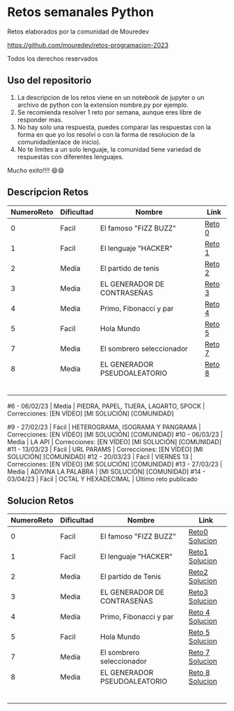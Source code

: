 # Retos semanales Python

Retos elaborados por la comunidad de Mouredev

https://github.com/mouredev/retos-programacion-2023

Todos los derechos reservados

## Uso del repositorio

1. La descripcion de los retos viene en un notebook de jupyter o un archivo de python con la extension nombre.py por ejemplo.
2. Se recomienda resolver 1 reto por semana, aunque eres libre de responder mas.
3. No hay solo una respuesta, puedes comparar las respuestas con la forma en que yo los resolvi o con la forma de resolucion de la comunidad(enlace de inicio).
4. No te limites a un solo lenguaje, la comunidad tiene variedad de respuestas con diferentes lenguajes.

Mucho exito!!!! 😄😄


## Descripcion Retos

|NumeroReto|Dificultad|Nombre|Link|
|----------|----------|------|------|
|0|Facil|El famoso "FIZZ BUZZ"|[Reto 0](./retos/0_10.ipynb)|
|1|Facil|El lenguaje "HACKER"|[Reto 1](./retos/0_10.ipynb)|
|2|Media|El partido de tenis|[Reto 2](./retos/0_10.ipynb)|
|3|Media|EL GENERADOR DE CONTRASEÑAS|[Reto 3](./retos/0_10.ipynb)|
|4|Media|Primo, Fibonacci y par|[Reto 4](./retos/0_10.ipynb)|
|5|Facil|Hola Mundo|[Reto 5](./retos/0_10.ipynb)|
|7|Media|El sombrero seleccionador|[Reto 7](./retos/0_10.ipynb)|
|8|Media|EL GENERADOR PSEUDOALEATORIO|[Reto 8](./retos/0_10.ipynb)|
|||||
|||||
|||||
|||||
|||||
|||||

#6 - 06/02/23 | Media | PIEDRA, PAPEL, TIJERA, LAGARTO, SPOCK | Correcciones: [EN VÍDEO] [MI SOLUCIÓN] [COMUNIDAD]

#9 - 27/02/23 | Fácil | HETEROGRAMA, ISOGRAMA Y PANGRAMA | Correcciones: [EN VÍDEO] [MI SOLUCIÓN] [COMUNIDAD]
#10 - 06/03/23 | Media | LA API | Correcciones: [EN VÍDEO] [MI SOLUCIÓN] [COMUNIDAD]
#11 - 13/03/23 | Fácil | URL PARAMS | Correcciones: [EN VÍDEO] [MI SOLUCIÓN] [COMUNIDAD]
#12 - 20/03/23 | Fácil | VIERNES 13 | Correcciones: [EN VÍDEO] [MI SOLUCIÓN] [COMUNIDAD]
#13 - 27/03/23 | Media | ADIVINA LA PALABRA | [MI SOLUCIÓN] [COMUNIDAD]
#14 - 03/04/23 | Fácil | OCTAL Y HEXADECIMAL | Último reto publicado

## Solucion Retos

|NumeroReto|Dificultad|Nombre|Link|
|----------|----------|------|------|
|0|Facil|El famoso "FIZZ BUZZ"|[Reto0 Solucion](./soluciones/Reto0.py)|
|1|Facil|El lenguaje "HACKER"|[Reto1 Solucion](./soluciones/Reto1.py)|
|2|Media|El partido de Tenis|[Reto2 Solucion](./soluciones/Reto2.py)|
|3|Media|EL GENERADOR DE CONTRASEÑAS|[Reto3 Solucion](./soluciones/Reto3.py)|
|4|Media|Primo, Fibonacci y par|[Reto 4 Solucion](./soluciones/Reto4.py)|
|5|Facil|Hola Mundo|[Reto 5 Solucion](./soluciones/Reto5.py)|
|7|Media|El sombrero seleccionador|[Reto 7 Solucion](./soluciones/Reto7.py)|
|8|Media|EL GENERADOR PSEUDOALEATORIO|[Reto 8 Solucion](./soluciones/Reto8.py)|
|||||
|||||
|||||
|||||
|||||
|||||

